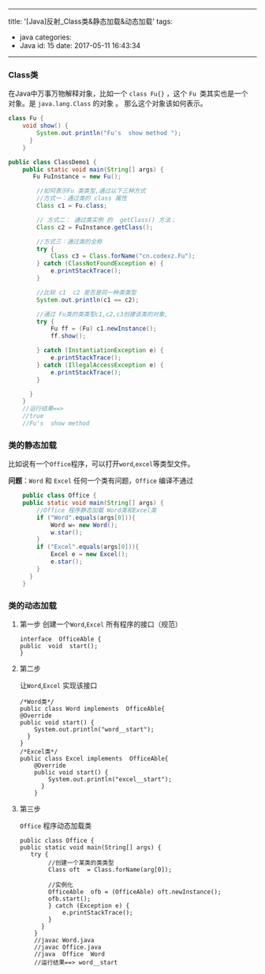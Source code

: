 
---
title: '[Java]反射_Class类&静态加载&动态加载'
tags:
  - java
categories:
  - Java
id: 15
date: 2017-05-11 16:43:34
---
### Class类

在Java中万事万物解释对象，比如一个 `class Fu{}` ，这个 `Fu `类其实也是一个 对象。是 `java.lang.Class` 的对象 。 那么这个对象该如何表示。

```java
class Fu {
    void show() {
        System.out.println("Fu's  show method ");
      }
	}

public class ClassDemo1 {
	public static void main(String[] args) {
       Fu FuInstance = new Fu();

        //如何表示Fu 类类型,通过以下三种方式
        //方式一：通过类的 class 属性
        Class c1 = Fu.class;

        // 方式二： 通过类实例 的  getClass() 方法；
        Class c2 = FuInstance.getClass();

        //方式三：通过类的全称
        try {
            Class c3 = Class.forName("cn.codexz.Fu");
        } catch (ClassNotFoundException e) {
            e.printStackTrace();
        }

        //比较 c1  c2 是否是同一种类类型
        System.out.println(c1 == c2);

        //通过 Fu类的类类型c1,c2,c3创建该类的对象,
        try {
            Fu ff = (Fu) c1.newInstance();
            ff.show();

        } catch (InstantiationException e) {
            e.printStackTrace();
        } catch (IllegalAccessException e) {
            e.printStackTrace();
        }

      }
	}
	//运行结果==>
	//true
	//Fu's  show method 
```


### 类的静态加载

比如说有一个`Office`程序，可以打开`word`,`excel`等类型文件。

**问题**：`Word` 和 `Excel` 任何一个类有问题，`Office` 编译不通过

```java
	public class Office {
    public static void main(String[] args) {
		//Office 程序静态加载 Word类和Excel类
        if ("Word".equals(args[0])){
            Word w= new Word();
            w.star();
        }
        if ("Excel".equals(args[0])){
            Excel e = new Excel();
            e.star();
        }
      }
	}

```




### 类的动态加载

1. 第一步
	创建一个`Word`,`Excel` 所有程序的接口（规范）
	```
	interface  OfficeAble {
	public  void  start();
	}
	```

2. 第二步

	让`Word`,`Excel` 实现该接口
	```
	/*Word类*/
	public class Word implements  OfficeAble{
	@Override
	public void start() {
	    System.out.println("word__start");
	  }
	}
	/*Excel类*/
	public class Excel implements  OfficeAble{
	    @Override
	    public void start() {
	        System.out.println("excel__start");
	      }
		}
	```

3. 第三步

	`Office` 程序动态加载类

	```
	public class Office {
	public static void main(String[] args) {
	   try {
			//创建一个某类的类类型
	        Class oft  = Class.forName(arg[0]);
				
			//实例化 
	        OfficeAble  ofb = (OfficeAble) oft.newInstance();
	        ofb.start();
	        } catch (Exception e) {
	            e.printStackTrace();
	        }
	      }
		}
		//javac Word.java
		//javac Office.java 
		//java  Office  Word
		//运行结果==> word__start
	```